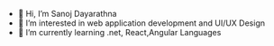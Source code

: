 - 👋 Hi, I’m Sanoj Dayarathna
- 👀 I’m interested in web application development and UI/UX Design
- 🌱 I’m currently learning .net, React,Angular Languages


<!---
Sanoj5c/Sanoj5c is a ✨ special ✨ repository because its `README.md` (this file) appears on your GitHub profile.
You can click the Preview link to take a look at your changes.
--->

